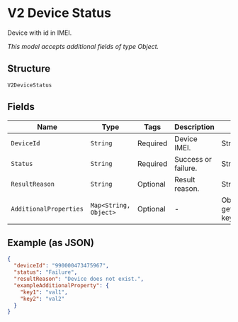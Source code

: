 
# V2 Device Status

Device with id in IMEI.

*This model accepts additional fields of type Object.*

## Structure

`V2DeviceStatus`

## Fields

| Name | Type | Tags | Description | Getter | Setter |
|  --- | --- | --- | --- | --- | --- |
| `DeviceId` | `String` | Required | Device IMEI. | String getDeviceId() | setDeviceId(String deviceId) |
| `Status` | `String` | Required | Success or failure. | String getStatus() | setStatus(String status) |
| `ResultReason` | `String` | Optional | Result reason. | String getResultReason() | setResultReason(String resultReason) |
| `AdditionalProperties` | `Map<String, Object>` | Optional | - | Object getAdditionalProperty(String key) | additionalProperty(String key, Object value) |

## Example (as JSON)

```json
{
  "deviceId": "990000473475967",
  "status": "Failure",
  "resultReason": "Device does not exist.",
  "exampleAdditionalProperty": {
    "key1": "val1",
    "key2": "val2"
  }
}
```

